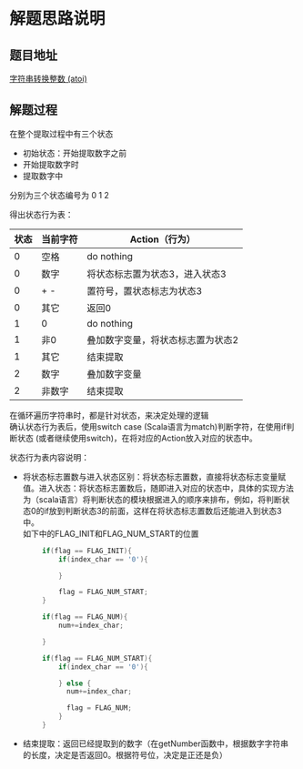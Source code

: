 # 解题思路说明

## 题目地址
[字符串转换整数 (atoi)](https://leetcode-cn.com/problems/string-to-integer-atoi/)

## 解题过程

在整个提取过程中有三个状态  
* 初始状态：开始提取数字之前
* 开始提取数字时
* 提取数字中

分别为三个状态编号为 0 1 2  

得出状态行为表：

状态 |当前字符 | Action（行为）
 -- | ---- | ---------- 
0 | 空格 | do nothing
0 | 数字 | 将状态标志置为状态3，进入状态3
0 | + - | 置符号，置状态标志为状态3
0 | 其它 | 返回0
1 | 0 | do nothing
1 | 非0 | 叠加数字变量，将状态标志置为状态2
1 | 其它 | 结束提取
2 | 数字 | 叠加数字变量
2 | 非数字 | 结束提取

在循环遍历字符串时，都是针对状态，来决定处理的逻辑  
确认状态行为表后，使用switch case (Scala语言为match)判断字符，在使用if判断状态 (或者继续使用switch)，在将对应的Action放入对应的状态中。  

状态行为表内容说明：    
* 将状态标志置数与进入状态区别：将状态标志置数，直接将状态标志变量赋值。进入状态：将状态标志置数后，随即进入对应的状态中，具体的实现方法为（scala语言）将判断状态的模块根据进入的顺序来排布，例如，将判断状态0的if放到判断状态3的前面，这样在将状态标志置数后还能进入到状态3中。    
如下中的FLAG_INIT和FLAG_NUM_START的位置
``` java
        if(flag == FLAG_INIT){
            if(index_char == '0'){

            }

            flag = FLAG_NUM_START;
        }

        if(flag == FLAG_NUM){
            num+=index_char;

        }

        if(flag == FLAG_NUM_START){
            if(index_char == '0'){

            } else {
              num+=index_char;

              flag = FLAG_NUM;
            }
        }
```

* 结束提取：返回已经提取到的数字（在getNumber函数中，根据数字字符串的长度，决定是否返回0。根据符号位，决定是正还是负）